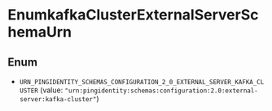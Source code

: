 

# EnumkafkaClusterExternalServerSchemaUrn

## Enum


* `URN_PINGIDENTITY_SCHEMAS_CONFIGURATION_2_0_EXTERNAL_SERVER_KAFKA_CLUSTER` (value: `"urn:pingidentity:schemas:configuration:2.0:external-server:kafka-cluster"`)



